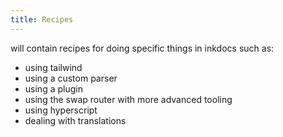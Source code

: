 ```yaml
---
title: Recipes
---
```


will contain recipes for doing specific things in inkdocs such as:

- using tailwind
- using a custom parser
- using a plugin
- using the swap router with more advanced tooling
- using hyperscript
- dealing with translations
